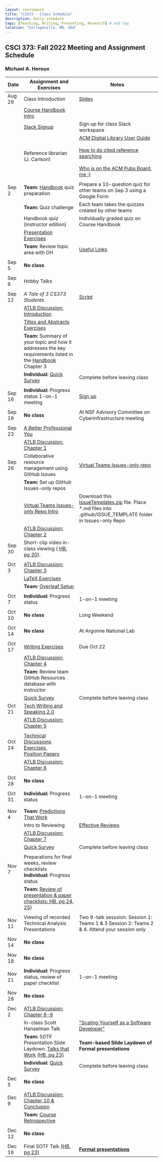 ```yaml
---
layout: coursepost
title: "CS373 - Class Schedule"
description: Daily schedule
tags: [Teaching, Writing, Presenting, Research] # add tag
location: "Collegeville, MN, USA"
---
```


## CSCI 373: Fall 2022 Meeting and Assignment Schedule

### Michael A. Heroux

| **Date** | **Assignment and Exercises** | **Notes** |
| ---------- | --- | --- |
| Aug 29| Class Introduction | [Slides](../IntroToCompSciResearch.pdf) |
| |  [Course Handbook Intro](../CSCI373CourseHandbookLatestEdition.pdf) | |
| | [Slack Signup]() | Sign up for class Slack workspace |
||  Reference librarian (J. Carlson) | [ACM Digital Library User Guide](https://libraries.acm.org/binaries/content/assets/libraries/acm-digital-library-user-guide.pdf) <br> <br> [How to do cited reference searching](https://clarivate.libguides.com/webofscienceplatform/woscc) <br> <br> [Who is on the ACM Pubs Board, me :)](https://www.acm.org/publications/publications-board-committees)|
| | | |
| Sep 2| **Team:** [Handbook](../CSCI373CourseHandbookLatestEdition.pdf) quiz preparation | Prepare a 10-question quiz for other teams on Sep 3 using a Google Form  |  
| | **Team:** Quiz challenge| Each team takes the quizzes created by other teams |
| |  Handbook quiz (instructor edition) | Individually graded quiz on Course Handbook |
| |  [Presentation Exercises](https://collegeville.github.io/Orator/PresentationsThatWork/) |   |
| | **Team:** Review topic area with DH | [Useful Links](https://maherou.github.io/Teaching/files/CS373/CS373-Links/)|
| | | |
| Sep 5 | **No class**| |
| | | |
| Sep 9 |  Hobby Talks| |
| | | |
| Sep 12 |   _A Tale of 3 CS373 Students_ | [Script](../ATaleOfThreeCS373Students.pdf) |
| |  [ATLB Discussion: Introduction](../ATLB-Discussion)  |   |
| |  [Titles and Abstracts Exercises](https://collegeville.github.io/Scribe/TitlesAndAbstractsThatWork/) | |
| | **Team:** Summary of your topic and how it addresses the key requirements listed in the [Handbook](../CSCI373CourseHandbookLatestEdition.pdf) Chapter 3| |
| | **Individual:** [Quick Survey](https://forms.gle/v77ztSXy42bzjfKF8) | Complete before leaving class |
| | | |
| Sep 16 | **Individual:** Progress status 1-on-1  meeting | [Sign up]()
| | | |
| Sep 19 | **No class** | At NSF Advisory Committee on Cyberinfrastructure meeting |
| | | |
| Sep 23 |  [A Better Professional You](./BetterYou.pdf) | |
| |  [ATLB Discussion: Chapter 1](../ATLB-Discussion)  |   |
 Sep 26 |  Collaborative resource management using GitHub Issues |[Virtual Teams Issues-only repo](https://github.com/Collegeville/VirtualTeams/issues) |
| | **Team:** Set up GitHub Issues-only repos| |
| | [Virtual Teams Issues-only Repo Intro](https://github.com/Collegeville/VirtualTeams/issues)| Download this [IssueTemplates.zip](../IssueTemplates.zip) file.  Place *.md files into .github/ISSUE_TEMPLATE folder in Issues-only Repo|  
| |  [ATLB Discussion: Chapter 2](../ATLB-Discussion)  |   |
| Sep 30 |  Short-clip video in-class viewing ( [HB, pg 20](../CSCI373CourseHandbookLatestEdition.pdf)). | |
| | | |
| Oct 3 |  [ATLB Discussion: Chapter 3](../ATLB-Discussion)  | |
|  |  [LaTeX Exercises](https://collegeville.github.io/Scribe/UsingLatex/) | |
|  | **Team:** [Overleaf Setup](https://www.overleaf.com) | |
| | | |
|Oct 7  | **Individual:** Progress status | 1-on-1  meeting |
| | | |
| Oct 10 | **No class** | Long Weekend |
| | | |
| Oct 14 | **No class** | At Argonne National Lab |
| | | |
| Oct 17 |  [Writing Exercises](https://collegeville.github.io/Scribe/BetterTechnicalWriting/) | Due Oct 22 |
| |  [ATLB Discussion: Chapter 4 ](../ATLB-Discussion)  | |
| | **Team:** Review team GitHub Resources database with instructor | |
| | [Quick Survey](https://forms.gle/v77ztSXy42bzjfKF8) | Complete before leaving class |
| Oct 21 |  [Tech Writing and Speaking 2.0](./TechWritingSpeaking2.0.pdf) | |
| |  [ATLB Discussion: Chapter 5](../ATLB-Discussion) | |
| | | |
| Oct 24 | [Technical Discussions Exercises.](https://collegeville.github.io/Orator/DiscussionsThatWork/) <br>  [Position Papers](https://collegeville.github.io/Scribe/PositionPapers/) | |
| |  [ATLB Discussion: Chapter 6](../ATLB-Discussion)  | |
| | | |
| Oct 28 | **No class** | |
| | | |
| Oct 31 | **Individual:** Progress status | 1-on-1  meeting |
| | | |
| | | |
| Nov 4 | **Team:** [Predictions That Work](https://collegeville.github.io/Scribe/PredictionsThatWork/) | |
| |  Intro to Reviewing | [Effective Reviews](../EffectiveReviews) | 
| |  [ATLB Discussion: Chapter 7](../ATLB-Discussion)  | |
| |  [Quick Survey](https://forms.gle/v77ztSXy42bzjfKF8) | Complete before leaving class |
| | | |
| Nov 7 |  Preparations for final weeks, review checklists <br> **Individual:** Progress status| |
| | **Team:** [Review of presentation & paper checklists: HB, pg 24, 25](../CSCI373CourseHandbookLatestEdition.pdf)) |  |
| | | |
| Nov 11 |  Viewing of recorded Technical Analysis Presentations| Two 9-talk sesssion.  Session 1: Teams 1 & 3 Session 2: Teams 2 & 4. Attend your session only |
| | | |
| Nov 14 | **No class** | |
| | | |
| Nov 18 | **No class** | |
| | | |
| Nov 21 | **Individual:** Progress status, review of paper checklist | 1-on-1 meeting |
| | | |
| Nov 28 | **No class** | |
| | | |
| Dec 2 |  [ATLB Discussion: Chapter 8-9](../ATLB-Discussion) |  |
| |  In-class Scott Hanselman Talk | ["Scaling Yourself as a Software Developer"](http://blog.martinig.ch/videos/scaling-yourself-as-a-software-developer/) |
| | **Team:** SOTF Presentation Slide Laydown: [Talks that Work](https://docs.google.com/presentation/d/18RR58xUXb1QSBwlVpYIxsFdQDxRnaB3TyXY_g8xcTcw/edit?usp=sharing) [(HB, pg 23)](../CSCI373CourseHandbookLatestEdition.pdf) | **Team-based Slide Laydown of Formal presentations** |
| | **Individual:** [Quick Survey](https://forms.gle/v77ztSXy42bzjfKF8) | Complete before leaving class |
| | | |
| Dec 5 | **No class** | |
| | | |
| Dec 9 |  [ATLB Discussion: Chapter 10 & Conclusion](../ATLB-Discussion) | |
| | **Team:** [Course Retrospective](https://collegeville.github.io/Scribe/Retrospectives/) |  |
| | | |
| Dec 12 | **No class** | |
| | | |
| Dec 16 | Final SOTF Talk [(HB, pg 23)](../CSCI373CourseHandbookLatestEdition.pdf) | [**Formal presentations**](../2022-Fall-Final-Presentation-Schedule) |
